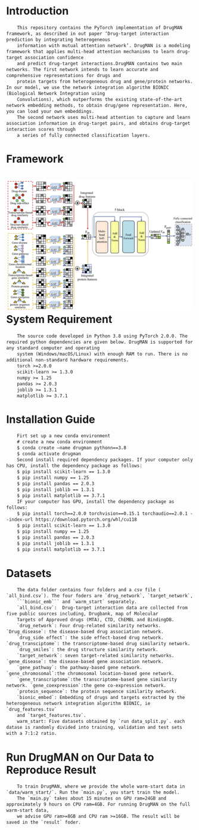 Introduction
====
        This repository contains the PyTorch implementation of DrugMAN framework, as described in out paper ‘Drug-target interaction prediction by integrating heterogeneous 
        information with mutual attention network’. DrugMAN is a modeling framework that applies multi-head attention mechanisms to learn drug-target association confidence 
        and predict drug-target interactions.DrugMAN contains two main networks. The first network intends to learn accurate and comprehensive representations for drugs and 
        protein targets from heterogeneous drug and gene/protein networks. In our model, we use the network integration algorithm BIONIC (Biological Network Integration using 
        Convolutions), which outperforms the existing state-of-the-art network embedding methods, to obtain drug/gene representation. Here, you can load your own embeddings. 
        The second network uses multi-head attention to capture and learn association information in drug-target pairs, and obtains drug-target interaction scores through 
        a series of fully connected classification layers.
Framework
====
![image](https://github.com/lipi12q/DrugMAN/blob/main/%7FDrugMAN_framework.jpg) 
System Requirement
====
        The source code developed in Python 3.8 using PyTorch 2.0.0. The required python dependencies are given below. DrugMAN is supported for any standard computer and operating 
        system (Windows/macOS/Linux) with enough RAM to run. There is no additional non-standard hardware requirements.
        torch >=2.0.0
        scikit-learn >= 1.3.0
        numpy >= 1.25
        pandas >= 2.0.3
        joblib >= 1.3.1
        matplotlib >= 3.7.1
Installation Guide
====
        Firt set up a new conda environment
        # create a new conda environment
        $ conda create –name drugman pythonn==3.8
        $ conda activate drugman
        Second install required dependency packages. If your computer only has CPU, install the dependency package as follows:
        $ pip install scikit-learn == 1.3.0
        $ pip install numpy == 1.25
        $ pip install pandas == 2.0.3
        $ pip install joblib == 1.3.1
        $ pip install matplotlib == 3.7.1
        IF your computer has GPU, install the dependency package as follows:
        $ pip install torch==2.0.0 torchvision==0.15.1 torchaudio==2.0.1 --index-url https://download.pytorch.org/whl/cu118
        $ pip install scikit-learn == 1.3.0
        $ pip install numpy == 1.25
        $ pip install pandas == 2.0.3
        $ pip install joblib == 1.3.1
        $ pip install matplotlib == 3.7.1
Datasets
====
        The data folder contains four folders and a csv file (        `all_bind.csv`). The four foders are `drug_network`, `target_network`, 
        ```bionic_emb``` and `warm_start` separately.
        `all_bind.csv`:  Drug-target interaction data are collected from five public sources including, Drugbank, map of Molecular 
        Targets of Approved drugs (MTA), CTD, ChEMBL and BindingDB.
        `drug_network`: Four drug-related similarity networks. `Drug_disease`: the disease-based drug association network. 
        `drug_side effect`: the side effect-based drug network. `drug_transciptome`: the transcriptome-based drug similarity network. 
        `drug_smiles`: the drug structure similarity network.
        `target_network`: seven target-related similarity networks. `gene_disease`: the disease-based gene association network. 
        `gene_pathway`: the pathway-based gene network. `gene_chromosomal`:the chromosomal location-based gene network. 
        `gene_transcriptome`:the transcriptome-based gene similarity network. `gene_coexpression`:the gene co-expression network. 
        `protein_sequence`: the protein sequence similarity network.
        `bionic_embed`: Embedding of drugs and targets extracted by the heterogeneous network integration algorithm BIONIC, ie `drug_features.tsv` 
        and `target_features.tsv`. 
        warm_start: Five datasets obtained by `run data_split.py`. each datase is randomly divided into training, validation and test sets with a 7:1:2 ratio.
Run DrugMAN on Our Data to Reproduce Result
====
        To train DrugMAN, where we provide the whole warm-start data in `data/warm_start/`. Run the `main.py`, you start train the model. 
        The `main.py` takes about 15 minutes on GPU ram=24GB and approximately 9 hours on CPU ram=4GB. For running DrugMAN on the full warm-start data,
        we advise GPU ram>=8GB and CPU ram >=16GB. The result will be saved in the `result` foder. 






        
